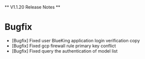 ** V1.1.20 Release Notes **

# Bugfix
- [Bugfix] Fixed user BlueKing application login verification copy
- [Bugfix] Fixed gcp firewall rule primary key conflict
- [Bugfix] Fixed query the authentication of model list
